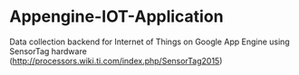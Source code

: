 Appengine-IOT-Application
=============================

Data collection backend for Internet of Things on Google App Engine using SensorTag hardware (http://processors.wiki.ti.com/index.php/SensorTag2015)
